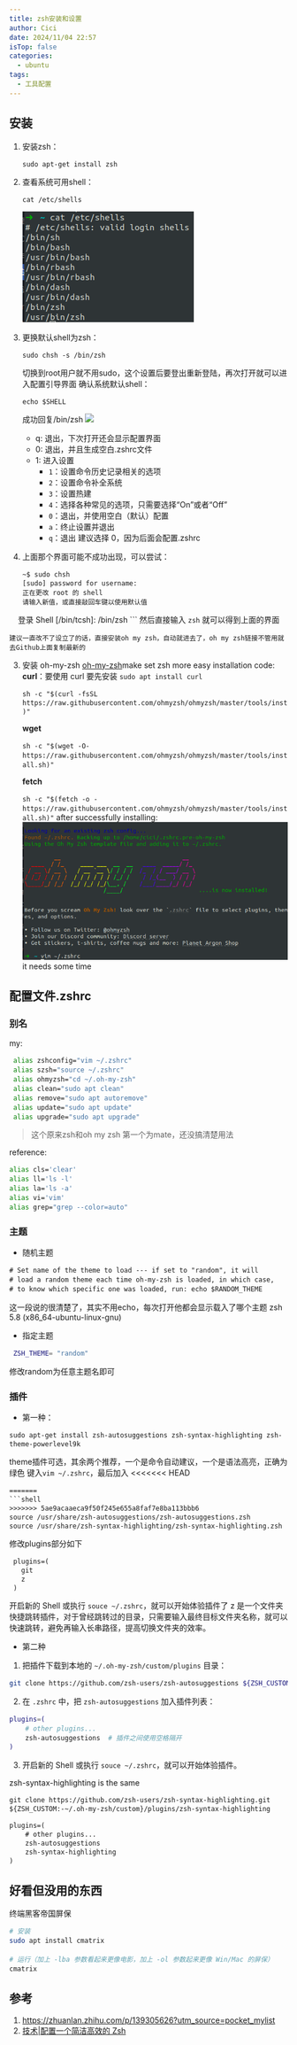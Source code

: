 ```yaml
---
title: zsh安装和设置
author: Cici
date: 2024/11/04 22:57
isTop: false
categories:
  - ubuntu
tags:
  - 工具配置
---
```


## 安装
1. 安装zsh：
	```shell
	sudo apt-get install zsh
	```

2. 查看系统可用shell：
	```shell
	cat /etc/shells
	```
	![](https://raw.githubusercontent.com/acdefg/cdn/main/obsidian/20220419175316.png)

1. 更换默认shell为zsh：
	```shell
	sudo chsh -s /bin/zsh
	```
	切换到root用户就不用sudo，这个设置后要登出重新登陆，再次打开就可以进入配置引导界面
	确认系统默认shell：
	```shell
	echo $SHELL
	```
	成功回复/bin/zsh
	![](https://s2.loli.net/2022/05/01/6QC3pFh5AHnWzbj.png)
	- q: 退出，下次打开还会显示配置界面
	- 0: 退出，并且生成空白.zshrc文件
	- 1: 进入设置
		-   `1`：设置命令历史记录相关的选项
		-   `2`：设置命令补全系统
		-   `3`：设置热建
		-   `4`：选择各种常见的选项，只需要选择“On”或者“Off”
		-   `0`：退出，并使用空白（默认）配置
		-   `a`：终止设置并退出
		-   `q`：退出
	建议选择 0，因为后面会配置.zshrc

2. 上面那个界面可能不成功出现，可以尝试：
	```shell
	~$ sudo chsh  
	[sudo] password for username:  
	正在更改 root 的 shell  
	请输入新值，或直接敲回车键以使用默认值  
    登录 Shell [/bin/tcsh]: /bin/zsh
	```
	然后直接输入 `zsh` 就可以得到上面的界面

```ad-note
建议一直改不了设立了的话，直接安装oh my zsh，自动就进去了，oh my zsh链接不管用就去Github上面复制最新的
```

3. 安装 oh-my-zsh
	[oh-my-zsh](https://github.com/ohmyzsh/ohmyzsh)make set zsh more easy
	installation code:
	**curl**：要使用 curl 要先安装 `sudo apt install curl`
	
	```shell
	sh -c "$(curl -fsSL https://raw.githubusercontent.com/ohmyzsh/ohmyzsh/master/tools/install.sh )"
	``` 
	
	**wget**
	
	`sh -c "$(wget -O- https://raw.githubusercontent.com/ohmyzsh/ohmyzsh/master/tools/install.sh)"`
	
	**fetch**
	
	`sh -c "$(fetch -o - https://raw.githubusercontent.com/ohmyzsh/ohmyzsh/master/tools/install.sh)"`
	after successfully installing:
	![](https://raw.githubusercontent.com/acdefg/cdn/main/obsidian/20220419175238.png)
	it needs some time
## 配置文件.zshrc 
### 别名
my:
```zsh
 alias zshconfig="vim ~/.zshrc"
 alias szsh="source ~/.zshrc" 
 alias ohmyzsh="cd ~/.oh-my-zsh"
 alias clean="sudo apt clean"
 alias remove="sudo apt autoremove"
 alias update="sudo apt update"
 alias upgrade="sudo apt upgrade"
```
>这个原来zsh和oh my zsh 第一个为mate，还没搞清楚用法

reference:
```zsh
alias cls='clear'
alias ll='ls -l'
alias la='ls -a'
alias vi='vim'
alias grep="grep --color=auto"
```
### 主题
- 随机主题
```txt
# Set name of the theme to load --- if set to "random", it will
# load a random theme each time oh-my-zsh is loaded, in which case,
# to know which specific one was loaded, run: echo $RANDOM_THEME
```
这一段说的很清楚了，其实不用echo，每次打开他都会显示载入了哪个主题
zsh 5.8 (x86_64-ubuntu-linux-gnu)
- 指定主题
```zsh
 ZSH_THEME= "random" 
```
修改random为任意主题名即可

### 插件
- 第一种：
```shell
sudo apt-get install zsh-autosuggestions zsh-syntax-highlighting zsh-theme-powerlevel9k
```
theme插件可选，其余两个推荐，一个是命令自动建议，一个是语法高亮，正确为绿色
键入`vim ~/.zshrc`，最后加入
<<<<<<< HEAD
```
=======
```shell
>>>>>>> 5ae9acaaeca9f50f245e655a8faf7e8ba113bbb6
source /usr/share/zsh-autosuggestions/zsh-autosuggestions.zsh
source /usr/share/zsh-syntax-highlighting/zsh-syntax-highlighting.zsh
```
修改plugins部分如下
```
 plugins=(
   git
   z
 )  
```
开启新的 Shell 或执行 `souce ~/.zshrc`，就可以开始体验插件了
z 是一个文件夹快捷跳转插件，对于曾经跳转过的目录，只需要输入最终目标文件夹名称，就可以快速跳转，避免再输入长串路径，提高切换文件夹的效率。
- 第二种
1.  把插件下载到本地的 `~/.oh-my-zsh/custom/plugins` 目录：

```bash
git clone https://github.com/zsh-users/zsh-autosuggestions ${ZSH_CUSTOM:-~/.oh-my-zsh/custom}/plugins/zsh-autosuggestions
```

2. 在 `.zshrc` 中，把 `zsh-autosuggestions` 加入插件列表：

```bash
plugins=(
    # other plugins...
    zsh-autosuggestions  # 插件之间使用空格隔开
)
```

3. 开启新的 Shell 或执行 `souce ~/.zshrc`，就可以开始体验插件。

zsh-syntax-highlighting is the same
```text
git clone https://github.com/zsh-users/zsh-syntax-highlighting.git ${ZSH_CUSTOM:-~/.oh-my-zsh/custom}/plugins/zsh-syntax-highlighting 
```

```text
plugins=(
    # other plugins...
    zsh-autosuggestions
    zsh-syntax-highlighting
)
```

## 好看但没用的东西
终端黑客帝国屏保

```bash
# 安装
sudo apt install cmatrix

# 运行（加上 -lba 参数看起来更像电影，加上 -ol 参数起来更像 Win/Mac 的屏保）
cmatrix
```


## 参考
1. https://zhuanlan.zhihu.com/p/139305626?utm_source=pocket_mylist
2. [技术|配置一个简洁高效的 Zsh](https://linux.cn/article-13030-1.html)